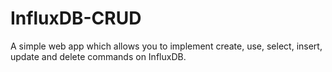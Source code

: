 # InfluxDB-CRUD
A simple web app which allows you to implement create, use, select, insert, update and delete commands on InfluxDB.
